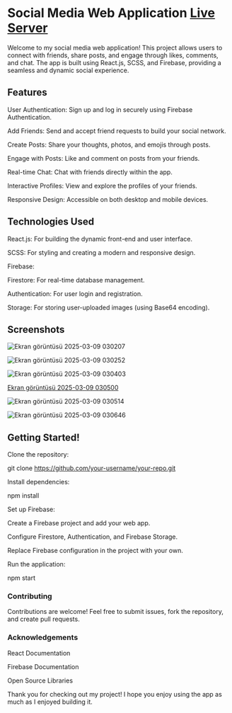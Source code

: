 # Social Media Web Application [Live Server](https://keytick.netlify.app/)

Welcome to my social media web application! This project allows users to connect with friends, share posts, and engage through likes, comments, and chat. The app is built using React.js, SCSS, and Firebase, providing a seamless and dynamic social experience.

## Features

User Authentication: Sign up and log in securely using Firebase Authentication.

Add Friends: Send and accept friend requests to build your social network.

Create Posts: Share your thoughts, photos, and emojis through posts.

Engage with Posts: Like and comment on posts from your friends.

Real-time Chat: Chat with friends directly within the app.

Interactive Profiles: View and explore the profiles of your friends.

Responsive Design: Accessible on both desktop and mobile devices.

## Technologies Used

React.js: For building the dynamic front-end and user interface.

SCSS: For styling and creating a modern and responsive design.

Firebase:

Firestore: For real-time database management.

Authentication: For user login and registration.

Storage: For storing user-uploaded images (using Base64 encoding).

## Screenshots

![Ekran görüntüsü 2025-03-09 030207](https://github.com/user-attachments/assets/b920a6f5-9a1b-4a5c-b4bc-11af43def4b1)

![Ekran görüntüsü 2025-03-09 030252](https://github.com/user-attachments/assets/0b39f2ee-f125-4750-b214-72d2b7a54a7b)

![Ekran görüntüsü 2025-03-09 030403](https://github.com/user-attachments/assets/552e1941-0b6f-4412-a829-a13d27da7da5)

[Ekran görüntüsü 2025-03-09 030500](https://github.com/user-attachments/assets/2c6239f5-5f74-4318-9b77-cdc86d443465)

![Ekran görüntüsü 2025-03-09 030514](https://github.com/user-attachments/assets/920175db-e738-4dc0-975c-42be22d78ed1)

![Ekran görüntüsü 2025-03-09 030646](https://github.com/user-attachments/assets/f03db5d0-b186-46f5-89dc-b264bf7cf88b)

## Getting Started!


Clone the repository:

git clone https://github.com/your-username/your-repo.git

Install dependencies:

npm install

Set up Firebase:

Create a Firebase project and add your web app.

Configure Firestore, Authentication, and Firebase Storage.

Replace Firebase configuration in the project with your own.

Run the application:

npm start

### Contributing

Contributions are welcome! Feel free to submit issues, fork the repository, and create pull requests.

### Acknowledgements

React Documentation

Firebase Documentation

Open Source Libraries

Thank you for checking out my project! I hope you enjoy using the app as much as I enjoyed building it.
